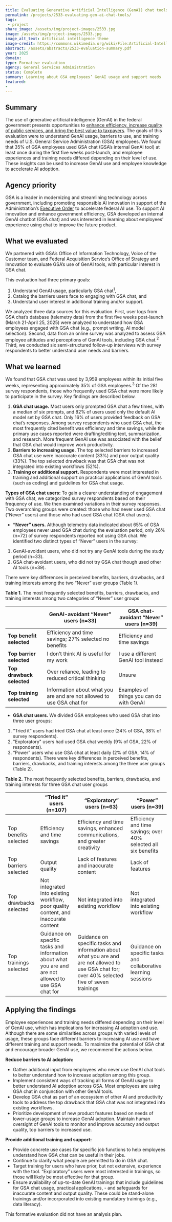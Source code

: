 ```yaml
---
title: Evaluating Generative Artificial Intelligence (GenAI) chat tools
permalink: /projects/2533-evaluating-gen-ai-chat-tools/
tags: 
 - project
share_image: /assets/img/project-images/2533.jpg
image: /assets/img/project-images/2533.jpg
image_alt_text: Artificial intelligence theme
image-credit: https://commons.wikimedia.org/wiki/File:Artificial-Intelligence.jpg
abstract: /assets/abstracts/2533-evaluation-summary.pdf
year: 2025
domain:
type: Formative evaluation
agency: General Services Administration
status: Complete
summary: Learning about GSA employees’ GenAI usage and support needs
featured:
- 
---
```

## Summary
The use of generative artificial intelligence (GenAI) in the federal government presents opportunities to <a class="usa-link usa-link--external" href="https://www.whitehouse.gov/wp-content/uploads/2025/02/M-25-21-Accelerating-Federal-Use-of-AI-through-Innovation-Governance-and-Public-Trust.pdf">enhance efficiency, increase quality of public services, and bring the best value to taxpayers</a>. The goals of this evaluation were to understand GenAI usage, barriers to use, and training needs of U.S. General Service Administration (GSA) employees. We found that 35% of GSA employees used GSA chat (GSA’s internal GenAI tool) at least once during the first five weeks post-launch, and employee experiences and training needs differed depending on their level of use. These insights can be used to increase GenAI use and employee knowledge to accelerate AI adoption.  

## Agency priority
GSA is a leader in modernizing and streamlining technology across government, including promoting responsible AI innovation in support of the Administration’s <a class="usa-link usa-link--external" href="https://www.whitehouse.gov/wp-content/uploads/2025/02/M-25-21-Accelerating-Federal-Use-of-AI-through-Innovation-Governance-and-Public-Trust.pdf">Executive Order</a> to accelerate federal AI use. To support AI innovation and enhance government efficiency, GSA developed an internal GenAI chatbot (GSA chat) and was interested in learning about employees’ experience using chat to improve the future product.

## What we evaluated
We partnered with GSA’s Office of Information Technology, Voice of the Customer team, and Federal Acquisition Service’s Office of Strategy and Innovation to evaluate GSA’s use of GenAI tools, with particular interest in GSA chat.

This evaluation had three primary goals:
1. Understand GenAI usage, particularly GSA chat<sup>1</sup>,
2. Catalog the barriers users face to engaging with GSA chat, and 
3. Understand user interest in additional training and/or support.

We analyzed three data sources for this evaluation. First, user logs from GSA chat’s database (telemetry data) from the first five weeks post-launch (March 21-April 25, 2025) were analyzed to understand how GSA employees engaged with GSA chat (e.g., prompt writing, AI model selection). Second, data from an online survey was analyzed to assess GSA employee attitudes and perceptions of GenAI tools, including GSA chat.<sup>2</sup> Third, we conducted six semi-structured follow-up interviews with survey respondents to better understand user needs and barriers.

## What we learned
We found that GSA chat was used by 3,959 employees within its initial five weeks, representing approximately 35% of GSA employees.<sup>3</sup> Of the 281 survey respondents, those who frequently used GSA chat were more likely to participate in the survey. Key findings are described below. 

1. <b>GSA chat usage.</b> Most users only prompted GSA chat a few times, with a median of six prompts, and 82% of users used only the default AI model set by GSA chat. Only 16% of users provided feedback on GSA chat’s responses. Among survey respondents who used GSA chat, the most frequently cited benefit was efficiency and time savings, while the primary use cases reported were drafting/editing text, summarization, and research. More frequent GenAI use was associated with the belief that GSA chat would improve work productivity.
2. <b>Barriers to increasing usage.</b> The top selected barriers to increased GSA chat use were inaccurate content (33%) and poor output quality (33%). The top selected drawback was that GSA chat was not integrated into existing workflows (52%).
3. <b>Training or additional support.</b> Respondents were most interested in training and additional support on practical applications of GenAI tools (such as coding) and guidelines for GSA chat usage.

<b>Types of GSA chat users:</b> To gain a clearer understanding of engagement with GSA chat, we categorized survey respondents based on their frequency of use. We then examined variations in their survey responses. Two overarching groups were created: those who had never used GSA chat (“Never” users) and those who had used GSA chat (GSA chat users).

- <b>“Never” users.</b> Although telemetry data indicated about 65% of GSA employees never used GSA chat during the evaluation period, only 26% (n=72) of survey respondents reported not using GSA chat. We identified two distinct types of “Never” users in the survey:
1. GenAI-avoidant users, who did not try any GenAI tools during the study period (n=33).
2. GSA chat-avoidant users, who did not try GSA chat though used other AI tools (n=39). 

There were key differences in perceived benefits, barriers, drawbacks, and training interests among the two “Never” user groups (Table 1).

<b>Table 1.</b> The most frequently selected benefits, barriers, drawbacks, and training interests among two categories of “Never” user groups

|  | GenAI-avoidant “Never” users (n=33) | GSA chat-avoidant “Never” users (n=39) |
| -------- | -------- | -------- |
| <b>Top benefit selected</b> | Efficiency and time savings; 27% selected no benefits | Efficiency and time savings |
| <b>Top barrier selected</b> | I don’t think AI is useful for my work | I use a different GenAI tool instead |
| <b>Top drawback selected</b> | Over reliance, leading to reduced critical thinking | Unsure |
| <b>Top training selected</b> | Information about what you are and are not allowed to use GSA chat for | Examples of things you can do with GenAI |

- <b>GSA chat users.</b> We divided GSA employees who used GSA chat into three user groups: 
1. “Tried it” users had tried GSA chat at least once (24% of GSA, 38% of survey respondents). 
2. "Exploratory" users had used GSA chat weekly (9% of GSA, 22% of respondents).
3. “Power” users who use GSA chat at least daily (2% of GSA, 14% of respondents). 
There were key differences in perceived benefits, barriers, drawbacks, and training interests among the three user groups
(Table 2).

<b>Table 2.</b> The most frequently selected benefits, barriers, drawbacks, and training interests for three GSA chat user groups

|  | “Tried it” users (n=107) | “Exploratory” users (n=63) | “Power” users (n=39) | 
| -------- | -------- | -------- | -------- |
| Top benefits selected | Efficiency and time savings |Efficiency and time savings, enhanced communications, and greater creativity  | Efficiency and time savings; over 40% selected all six benefits |
| Top barriers selected | Output quality | Lack of features and inaccurate content | Lack of features |
| Top drawbacks selected | Not integrated into existing workflow, poor quality content, and inaccurate content | Not integrated into existing workflow | Not integrated into existing workflow |
| Top trainings selected | Guidance on specific tasks and information about what you are and are not allowed to use GSA chat for | Guidance on specific tasks and information about what you are and are not allowed to use GSA chat for; over 40% selected five of seven trainings | Guidance on specific tasks and collaborative learning sessions |

## Applying the findings
Employee experiences and training needs differed depending on their level of GenAI use, which has implications for increasing AI adoption and use. Although there are some similarities across groups with varied levels of usage, these groups face different barriers to increasing AI use and have different training and support needs. To maximize the potential of GSA chat and encourage broader GenAI use, we recommend the actions below. 

<b>Reduce barriers to AI adoption:</b> 
- Gather additional input from employees who never use GenAI chat tools to better understand how to increase adoption among this group.
- Implement consistent ways of tracking all forms of GenAI usage to better understand AI adoption across GSA. Most employees are using GSA chat in conjunction with other GenAI tools. 
- Develop GSA chat as part of an ecosystem of other AI and productivity tools to address the top drawback that GSA chat was not integrated into existing workflows.  
- Prioritize development of new product features based on needs of lower-usage groups to increase GenAI adoption. 
Maintain human oversight of GenAI tools to monitor and improve accuracy and output quality, top barriers to increased use. 

<b>Provide additional training and support:</b>
- Provide concrete use cases for specific job functions to help employees understand how GSA chat can be useful in their jobs.
- Continue to clarify what people are permitted to do in GSA chat.
- Target training for users who have prior, but not extensive, experience with the tool. “Exploratory” users were most interested in trainings, so those will likely be most effective for that group.
- Ensure availability of up-to-date GenAI trainings that include guidelines for GSA chat usage, practical applications, - and safeguards for inaccurate content and output quality. These could be stand-alone trainings and/or incorporated into existing mandatory trainings (e.g., data literacy).

This formative evaluation did not have an analysis plan.
